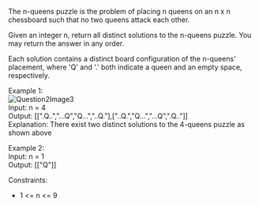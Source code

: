 The n-queens puzzle is the problem of placing n queens on an n x n chessboard such that no two queens attack each other.

Given an integer n, return all distinct solutions to the n-queens puzzle. You may return the answer in any order.

Each solution contains a distinct board configuration of the n-queens' placement, where 'Q' and '.' both indicate a queen and an empty space, respectively.

Example 1:  
![Question2Image3](https://drive.google.com/uc?id=18QYpXXtA8QcRHlxp1DeqKJEnua8EIgJR)  
Input: n = 4  
Output: [[".Q..","...Q","Q...","..Q."],["..Q.","Q...","...Q",".Q.."]]  
Explanation: There exist two distinct solutions to the 4-queens puzzle as shown above

Example 2:  
Input: n = 1  
Output: [["Q"]]

Constraints:

- 1 <= n <= 9
